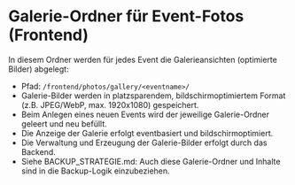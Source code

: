 # Galerie-Ordner für Event-Fotos (Frontend)

In diesem Ordner werden für jedes Event die Galerieansichten (optimierte Bilder) abgelegt:

- Pfad: `/frontend/photos/gallery/<eventname>/`
- Galerie-Bilder werden in platzsparendem, bildschirmoptimiertem Format (z.B. JPEG/WebP, max. 1920x1080) gespeichert.
- Beim Anlegen eines neuen Events wird der jeweilige Galerie-Ordner geleert und neu befüllt.
- Die Anzeige der Galerie erfolgt eventbasiert und bildschirmoptimiert.
- Die Verwaltung und Erzeugung der Galerie-Bilder erfolgt durch das Backend.
- Siehe BACKUP_STRATEGIE.md: Auch diese Galerie-Ordner und Inhalte sind in die Backup-Logik einzubeziehen.
